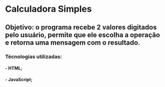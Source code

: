 # Calculadora Simples

## Objetivo: o programa recebe 2 valores digitados pelo usuário, permite que ele escolha a operação e retorna uma mensagem com o resultado.

### Técnologias utilizadas:

#### - HTML;

#### - JavaScript;